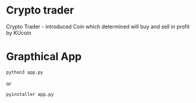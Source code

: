# Crypto trader
Crypto Trader - introduced Coin which determined will buy and sell in profit by KUcoin
# Grapthical App
``` python
python3 app.py
```
or
```python
pyinstaller app.py
```
